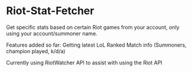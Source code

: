# Riot-Stat-Fetcher
Get specific stats based on certain Riot games from your account, only using your account/summoner name.

Features added so far: Getting latest LoL Ranked Match info (Summoners, champion played, k/d/a)

Currently using RiotWatcher API to assist with using the Riot API

